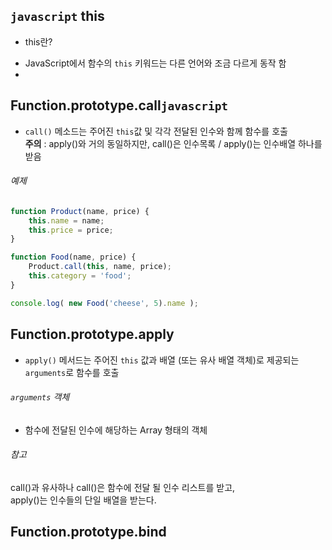 ## `javascript` this
- this란?
* JavaScript에서 함수의 `this` 키워드는 다른 언어와 조금 다르게 동작 함
* 


## Function.prototype.call`javascript`
* `call()` 메소드는 주어진 `this`값 및 각각 전달된 인수와 함께 함수를 호출 <br>
	**주의** : apply()와 거의 동일하지만, call()은 인수목록 / apply()는 인수배열 하나를 받음

###### 예제
```javascript
function Product(name, price) {
	this.name = name;
	this.price = price;
}

function Food(name, price) {
	Product.call(this, name, price);
	this.category = 'food';
}

console.log( new Food('cheese', 5).name );
```


## Function.prototype.apply
* `apply()` 메서드는 주어진 `this` 값과 배열 (또는 유사 배열 객체)로 제공되는 `arguments`로 함수를 호출

###### `arguments` 객체
* 함수에 전달된 인수에 해당하는 Array 형태의 객체

###### 참고
call()과 유사하나 call()은 함수에 전달 될 인수 리스트를 받고, <br>
apply()는 인수들의 단일 배열을 받는다. 

## Function.prototype.bind



<br>
